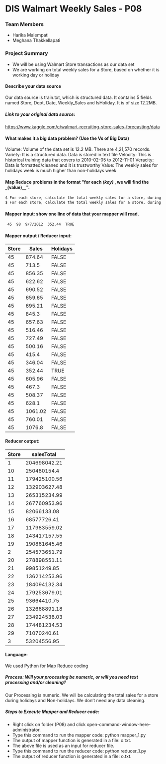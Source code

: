 # DIS Walmart Weekly Sales - P08

### Team Members 

  - Harika Malempati
  - Meghana Thakkellapati

### Project Summary

  - We will be using Walmart Store transactions as our data set
  - We are working on total weekly sales for a Store, based on whether it is working day or holiday

#### Describe your data source
Our data source is train.txt, which is structured data. It contains 5 fields named Store, Dept, Date, Weekly_Sales and IsHoliday. It is of size 12.2MB.

##### Link to your original data source: 
  https://www.kaggle.com/c/walmart-recruiting-store-sales-forecasting/data

#### What makes it a big data problem? (Use the Vs of Big Data)
Volume:  Volume of the data set is 12.2 MB. There are 4,21,570 records.
Variety:  It is a structured data. Data is stored in text file
Velocity:  This is historical training data that covers to 2010-02-05 to 2012-11-01
Veracity:  Data is formatted/cleaned and it is trustworthy
Value:  The weekly sales for holidays week is much higher than non-holidays week

#### Map Reduce problems in the format "for each _(key)_ , we will find the _(value)__".
```sh
$ For each store, calculate the total weekly sales for a store, during Non-holiday week
$ For each store, calculate the total weekly sales for a store, during holiday week
```

#### Mapper input:  show one line of data that your mapper will read.
```sh
 45  98  9/7/2012  352.44  TRUE 
```

#### Mapper output / Reducer input:

| Store | Sales | Holidays |
| ------ | ------ | ------ |
| 45 | 874.64 | FALSE |
| 45 | 713.5 | FALSE | 
| 45 | 856.35 | FALSE |
| 45 | 622.62 | FALSE |
| 45 | 690.52 | FALSE | 
| 45 | 659.65 | FALSE | 
| 45 | 695.21 | FALSE | 
| 45 | 845.3 | FALSE | 
| 45 | 657.63|  FALSE | 
| 45 | 516.46 | FALSE | 
| 45 | 727.49 | FALSE | 
| 45 | 500.16| FALSE | 
| 45 | 415.4 | FALSE | 
| 45 | 346.04 | FALSE | 
| 45 | 352.44 | TRUE | 
| 45 | 605.96 | FALSE | 
| 45 | 467.3 | FALSE | 
| 45 | 508.37 | FALSE | 
| 45 | 628.1 | FALSE | 
| 45 | 1061.02 | FALSE | 
| 45 | 760.01 | FALSE | 
| 45 | 1076.8 | FALSE | 

#### Reducer output:
| Store | salesTotal |
| ------ | ------ |
| 1 |       204698042.21 |
| 10 |       250480154.4 | 
| 11 |      179425100.56 | 
| 12  |     132903627.48 | 
| 	13    |   265315234.99 | 
| 14  |     267760953.96 | 
| 15  |     82066133.08 | 
|  16 |      68577726.41 | 
| 17  |     117983559.02 | 
| 18 |      143417157.55 | 
| 19  |     190861645.46 | 
| 2  |      254573651.79 | 
| 	20  |     278898551.11 | 
|	21 |      99851249.85 | 
| 22  |     136214253.96 | 
| 23  |     184094132.34 | 
|  24 |      179253679.01 | 
| 25  |     93664410.75 | 
| 	26   |    132668891.18 | 
| 	27  |     234924536.03 | 
| 	28    |   174481234.53 | 
| 	29  |     71070240.61 | 
| 3   |     53204556.95 | 

#### Language:
We used Python for Map Reduce coding

##### Process:  Will your processing be numeric, or will you need text processing and/or cleaning?
Our Processing is numeric. We will be calculating the total sales for a store during holidays and Non-holidays. We don’t need any data cleaning.

##### Steps to Execute Mapper and Reducer code:
  - Right click on folder (P08) and click open-command-window-here-administrator.
  - Type this command to run the mapper code: python mapper_1.py
  - The output of mapper function is generated in a file: o.txt.
  - The above file is used as an input for reducer file.
  - Type this command to run the reducer code: python reducer_1.py
  - The output of reducer function is generated in a file: o.txt.

